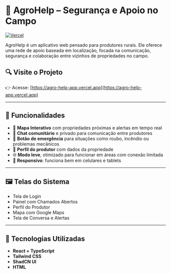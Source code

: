 # 🌾 AgroHelp – Segurança e Apoio no Campo

[![Vercel](https://img.shields.io/badge/Deploy-vercel-%2300C7B7?logo=vercel&logoColor=white)](https://agro-help-app.vercel.app)

AgroHelp é um aplicativo web pensado para produtores rurais. Ele oferece uma rede de apoio baseada em localização, focada na comunicação, segurança e colaboração entre vizinhos de propriedades no campo.

## 🔍 Visite o Projeto

👉 Acesse: [https://agro-help-app.vercel.app](https://agro-help-app.vercel.app)

---

## 🧩 Funcionalidades

- 📍 **Mapa Interativo** com propriedades próximas e alertas em tempo real
- 💬 **Chat comunitário** e privado para comunicação entre produtores
- 🚨 **Botão de emergência** para situações como roubo, incêndio ou problemas mecânicos
- 👤 **Perfil do produtor** com dados da propriedade
- 🌐 **Modo leve**, otimizado para funcionar em áreas com conexão limitada
- 📱 **Responsivo**: funciona bem em celulares e tablets

---

## 🖼️ Telas do Sistema

- Tela de Login
- Painel com Chamados Abertos
- Perfil do Produtor
- Mapa com Google Maps
- Tela de Conversa e Alertas

---

## 🚀 Tecnologias Utilizadas

- **React + TypeScript**
- **Tailwind CSS**
- **ShadCN UI**
- **HTML**



